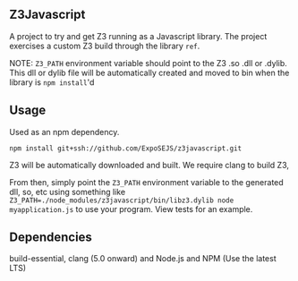 ## Z3Javascript

A project to try and get Z3 running as a Javascript library. The project exercises a custom Z3 build through the library `ref`.

NOTE: `Z3_PATH` environment variable should point to the Z3 .so .dll or .dylib. This dll or dylib file will be automatically created and moved to bin when the library is `npm install`'d

## Usage

Used as an npm dependency.

`npm install git+ssh://github.com/ExpoSEJS/z3javascript.git`

Z3 will be automatically downloaded and built. We require clang to build Z3,

From then, simply point the `Z3_PATH` environment variable to the generated dll, so, etc using something like `Z3_PATH=./node_modules/z3javascript/bin/libz3.dylib node myapplication.js` to use your program. View tests for an example.

## Dependencies

build-essential, clang (5.0 onward) and Node.js and NPM (Use the latest LTS)
